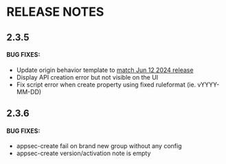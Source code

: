# RELEASE NOTES

## 2.3.5

#### BUG FIXES:

- Update origin behavior template to [match Jun 12 2024 release](https://techdocs.akamai.com/property-mgr/changelog)
- Display API creation error but not visible on the UI
- Fix script error when create property using fixed ruleformat (ie. vYYYY-MM-DD)

## 2.3.6

#### BUG FIXES:

- appsec-create fail on brand new group without any config
- appsec-create version/activation note is empty
